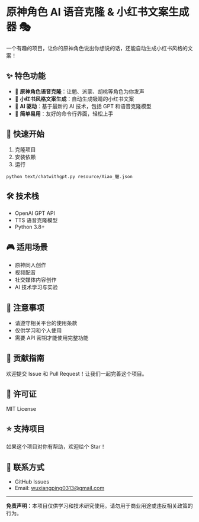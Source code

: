 # 原神角色 AI 语音克隆 & 小红书文案生成器 🎭

一个有趣的项目，让你的原神角色说出你想说的话，还能自动生成小红书风格的文案！

## ✨ 特色功能

- 🎤 **原神角色语音克隆**：让魈、派蒙、胡桃等角色为你发声
- 📝 **小红书风格文案生成**：自动生成吸睛的小红书文案
- 🤖 **AI 驱动**：基于最新的 AI 技术，包括 GPT 和语音克隆模型
- 🎯 **简单易用**：友好的命令行界面，轻松上手

## 🚀 快速开始

1. 克隆项目
2. 安装依赖
3. 运行 

```
python text/chatwithgpt.py resource/Xiao_魈.json
```

## 🛠️ 技术栈

- OpenAI GPT API
- TTS 语音克隆模型
- Python 3.8+

## 🎮 适用场景

- 原神同人创作
- 视频配音
- 社交媒体内容创作
- AI 技术学习与实验

## 📝 注意事项

- 请遵守相关平台的使用条款
- 仅供学习和个人使用
- 需要 API 密钥才能使用完整功能

## 🤝 贡献指南

欢迎提交 Issue 和 Pull Request！让我们一起完善这个项目。

## 📄 许可证

MIT License

## ⭐ 支持项目

如果这个项目对你有帮助，欢迎给个 Star！

## 📧 联系方式

- GitHub Issues
- Email: wuxiangping0313@gmail.com

---

**免责声明**：本项目仅供学习和技术研究使用。请勿用于商业用途或违反相关政策的行为。
